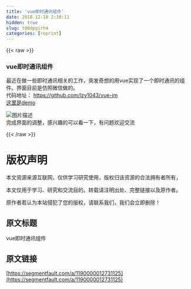 ```yaml
---
title: 'vue即时通讯组件' 
date: 2018-12-18 2:30:11
hidden: true
slug: t00dpgirh4
categories: [reprint]
---
```


{{< raw >}}

                    
<h3 id="articleHeader0">vue即时通讯组件</h3>
<p>最近在做一些即时通讯相关的工作，突发奇想的用vue实现了一个即时通讯的组件。界面目前是仿照微信做的。<br>代码地址： <a href="https://github.com/lzy1043/vue-im" rel="nofollow noreferrer" target="_blank">https://github.com/lzy1043/vue-im</a><br><a href="https://lzy1043.github.io/vue-im-demo/" rel="nofollow noreferrer" target="_blank">这里是demo</a></p>
<p><span class="img-wrap"><img data-src="/img/bV3jXE?w=1581&amp;h=723" src="https://static.alili.tech/img/bV3jXE?w=1581&amp;h=723" alt="图片描述" title="图片描述" style="cursor: pointer; display: inline;"></span><br>完成界面的调整，感兴趣的可以看一下，有问题欢迎交流</p>

                
{{< /raw >}}

# 版权声明
本文资源来源互联网，仅供学习研究使用，版权归该资源的合法拥有者所有，

本文仅用于学习、研究和交流目的。转载请注明出处、完整链接以及原作者。

原作者若认为本站侵犯了您的版权，请联系我们，我们会立即删除！

## 原文标题
vue即时通讯组件

## 原文链接
[https://segmentfault.com/a/1190000012731125](https://segmentfault.com/a/1190000012731125)

